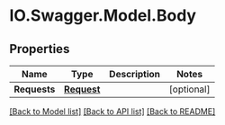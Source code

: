# IO.Swagger.Model.Body
## Properties

Name | Type | Description | Notes
------------ | ------------- | ------------- | -------------
**Requests** | [**Request**](Request.md) |  | [optional] 

[[Back to Model list]](../README.md#documentation-for-models) [[Back to API list]](../README.md#documentation-for-api-endpoints) [[Back to README]](../README.md)

